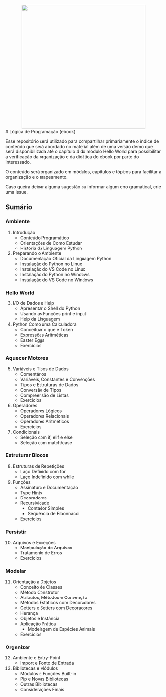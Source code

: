 <div align="center">
    <img
        src="https://github.com/reuelcaetano/ebook-logica-de-programacao/assets/27034205/8333f247-1fab-4969-8a91-53641a77f03a.png"
        width="400px"
    >
</div>
# Lógica de Programação (ebook)

Esse repositório será utilizado para compartilhar primariamente o índice de conteúdo que será abordado no material além de uma versão demo que será disponibilizada até o capítulo 4 do módulo Hello World para possibilitar a verificação da organização e da didática do ebook por parte do interessado.

O conteúdo será organizado em módulos, capítulos e tópicos para facilitar a organização e o mapeamento.

Caso queira deixar alguma sugestão ou informar algum erro gramatical, crie uma issue.

## Sumário
### Ambiente
1. Introdução
    - Conteúdo Programático
    - Orientações de Como Estudar
    - História da Linguagem Python
2. Preparando o Ambiente
    - Documentação Oficial da Linguagem Python
    - Instalação do Python no Linux
    - Instalação do VS Code no Linux
    - Instalação do Python no Windows
    - Instalação do VS Code no Windows
### Hello World
3. I/O de Dados e Help
    - Apresentar o Shell do Python
    - Usando as Funções print e input
    - Help da Linguagem
4. Python Como uma Calculadora
    - Conceituar o que é Token
    - Expressões Aritméticas
    - Easter Eggs
    - Exercícios
### Aquecer Motores
5. Variáveis e Tipos de Dados
    - Comentários
    - Variáveis, Constantes e Convenções
    - Tipos e Estruturas de Dados
    - Conversão de Tipos
    - Compreensão de Listas
    - Exercícios
6. Operadores
    - Operadores Lógicos
    - Operadores Relacionais
    - Operadores Aritméticos
    - Exercícios
7. Condicionais
    - Seleção com if, elif e else
    - Seleção com match/case
### Estruturar Blocos
8. Estruturas de Repetições
    - Laço Definido com for
    - Laço Indefinido com while
9. Funções
    - Assinatura e Documentação
    - Type Hints
    - Decoradores
    - Recursividade
      - Contador Simples
      - Sequência de Fibonnacci
    - Exercícios
### Persistir
10. Arquivos e Exceções
    - Manipulação de Arquivos
    - Tratamento de Erros
    - Exercícios
### Modelar
11. Orientação a Objetos
    - Conceito de Classes
    - Método Construtor
    - Atributos, Métodos e Convenção
    - Métodos Estáticos com Decoradores
    - Getters e Setters com Decoradores
    - Herança
    - Objetos e Instância
    - Aplicação Prática
      - Modelagem de Espécies Animais
    - Exercícios
### Organizar
12. Ambiente e Entry-Point
    - Import e Ponto de Entrada
13. Bibliotecas e Módulos
    - Módulos e Funções Built-in
    - Pip e Novas Bibliotecas
    - Outras Bibliotecas
    - Considerações Finais

